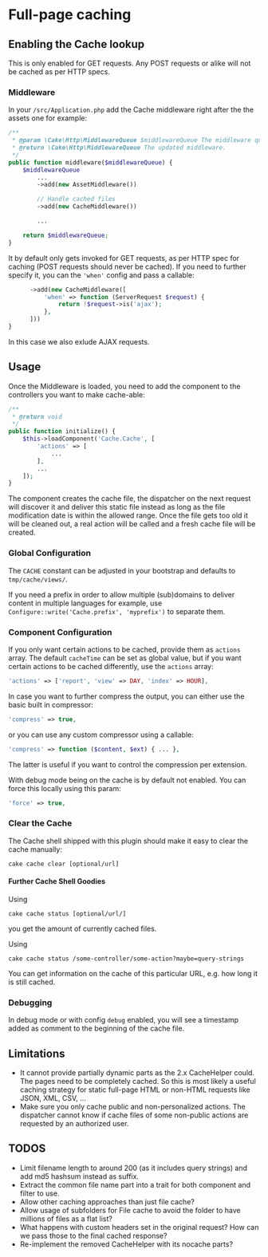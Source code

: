 # Full-page caching

## Enabling the Cache lookup

This is only enabled for GET requests. Any POST requests or alike will not be cached as per HTTP specs.

### Middleware
In your `/src/Application.php` add the Cache middleware right after the the assets one for example:
```php
/**
 * @param \Cake\Http\MiddlewareQueue $middlewareQueue The middleware queue to setup.
 * @return \Cake\Http\MiddlewareQueue The updated middleware.
 */
public function middleware($middlewareQueue) {
    $middlewareQueue
        ...
        ->add(new AssetMiddleware())

        // Handle cached files
        ->add(new CacheMiddleware())

        ...

    return $middlewareQueue;
}
```

It by default only gets invoked for GET requests, as per HTTP spec for caching (POST requests should never be cached).
If you need to further specify it, you can the `'when'` config and pass a callable:

```php
      ->add(new CacheMiddleware([
          'when' => function (ServerRequest $request) {
              return !$request->is('ajax');
          },
      ]))
}
```
In this case we also exlude AJAX requests.

## Usage
Once the Middleware is loaded, you need to add the component to the controllers you want to make cache-able:
```php
/**
 * @return void
 */
public function initialize() {
    $this->loadComponent('Cache.Cache', [
        'actions' => [
            ...
        ],
        ...
    ]);
}
```

The component creates the cache file, the dispatcher on the next request will discover it and deliver this static file instead as long
as the file modification date is within the allowed range.
Once the file gets too old it will be cleaned out, a real action will be called and a fresh cache file will be created.

### Global Configuration
The `CACHE` constant can be adjusted in your bootstrap and defaults to `tmp/cache/views/`.

If you need a prefix in order to allow multiple (sub)domains to deliver content in multiple languages for example, use
 `Configure::write('Cache.prefix', 'myprefix')` to separate them.

### Component Configuration
If you only want certain actions to be cached, provide them as `actions` array.
The default `cacheTime` can be set as global value, but if you want certain actions to be cached differently, use the `actions` array:
```php
'actions' => ['report', 'view' => DAY, 'index' => HOUR],
```

In case you want to further compress the output, you can either use the basic built in compressor:
```php
'compress' => true,
```
or you can use any custom compressor using a callable:
```php
'compress' => function ($content, $ext) { ... },
```
The latter is useful if you want to control the compression per extension.

With debug mode being on the cache is by default not enabled. You can force this locally using this param:
```php
'force' => true,
```

### Clear the Cache
The Cache shell shipped with this plugin should make it easy to clear the cache manually:
```
cake cache clear [optional/url]
```

#### Further Cache Shell Goodies
Using
```
cake cache status [optional/url/]
```
you get the amount of currently cached files.

Using
```
cake cache status /some-controller/some-action?maybe=query-strings
```
You can get information on the cache of this particular URL, e.g. how long it is still cached.


### Debugging
In debug mode or with config `debug` enabled, you will see a timestamp added as comment to the beginning of the cache file.

## Limitations
- It cannot provide partially dynamic parts as the 2.x CacheHelper could. The pages need to be completely cached.
So this is most likely a useful caching strategy for static full-page HTML or non-HTML requests like JSON, XML, CSV, ...
- Make sure you only cache public and non-personalized actions.
The dispatcher cannot know if cache files of some non-public actions are requested by an authorized user.

## TODOS
- Limit filename length to around 200 (as it includes query strings) and add md5 hashsum instead as suffix.
- Extract the common file name part into a trait for both component and filter to use.
- Allow other caching approaches than just file cache?
- Allow usage of subfolders for File cache to avoid the folder to have millions of files as a flat list?
- What happens with custom headers set in the original request? How can we pass those to the final cached response?
- Re-implement the removed CacheHelper with its nocache parts?
